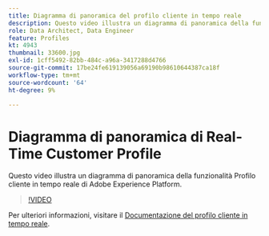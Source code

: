 ```yaml
---
title: Diagramma di panoramica del profilo cliente in tempo reale
description: Questo video illustra un diagramma di panoramica della funzionalità Profilo cliente in tempo reale di Adobe Experience Platform.
role: Data Architect, Data Engineer
feature: Profiles
kt: 4943
thumbnail: 33600.jpg
exl-id: 1cff5492-82bb-484c-a96a-3417288d4766
source-git-commit: 17be24fe619139056a69190b98610644387ca18f
workflow-type: tm+mt
source-wordcount: '64'
ht-degree: 9%

---
```


# Diagramma di panoramica di Real-Time Customer Profile

Questo video illustra un diagramma di panoramica della funzionalità Profilo cliente in tempo reale di Adobe Experience Platform.

>[!VIDEO](https://video.tv.adobe.com/v/33600?quality=12&learn=on)

Per ulteriori informazioni, visitare il [Documentazione del profilo cliente in tempo reale](https://experienceleague.adobe.com/docs/experience-platform/profile/home.html?lang=it).

